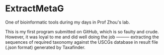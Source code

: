 # ExtractMetaG
One of bioinformatic tools during my days in Prof Zhou's lab.

This is my first program submitted on GitHub, which is so faulty and crude. However, it was loyal to me and did well doing the job ——— extracting the sequences of required taxonomy against the USCGs database in result file (.json format) generated by Taxafinder.
